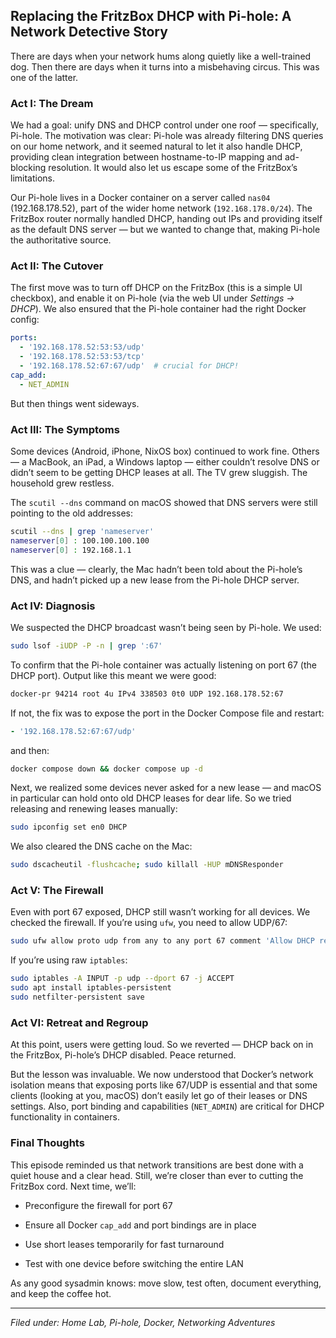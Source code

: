 ## Replacing the FritzBox DHCP with Pi-hole: A Network Detective Story

There are days when your network hums along quietly like a well-trained dog. Then there are days when it turns into a misbehaving circus. This was one of the latter.

### Act I: The Dream

We had a goal: unify DNS and DHCP control under one roof — specifically, Pi-hole. The motivation was clear: Pi-hole was already filtering DNS queries on our home network, and it seemed natural to let it also handle DHCP, providing clean integration between hostname-to-IP mapping and ad-blocking resolution. It would also let us escape some of the FritzBox’s limitations.

Our Pi-hole lives in a Docker container on a server called `nas04` (192.168.178.52), part of the wider home network (`192.168.178.0/24`). The FritzBox router normally handled DHCP, handing out IPs and providing itself as the default DNS server — but we wanted to change that, making Pi-hole the authoritative source.

### Act II: The Cutover

The first move was to turn off DHCP on the FritzBox (this is a simple UI checkbox), and enable it on Pi-hole (via the web UI under _Settings → DHCP_). We also ensured that the Pi-hole container had the right Docker config:

```yaml
ports:
  - '192.168.178.52:53:53/udp'
  - '192.168.178.52:53:53/tcp'
  - '192.168.178.52:67:67/udp'  # crucial for DHCP!
cap_add:
  - NET_ADMIN
```

But then things went sideways.

### Act III: The Symptoms

Some devices (Android, iPhone, NixOS box) continued to work fine. Others — a MacBook, an iPad, a Windows laptop — either couldn’t resolve DNS or didn’t seem to be getting DHCP leases at all. The TV grew sluggish. The household grew restless.

The `scutil --dns` command on macOS showed that DNS servers were still pointing to the old addresses:

```bash
scutil --dns | grep 'nameserver'
nameserver[0] : 100.100.100.100
nameserver[0] : 192.168.1.1
```

This was a clue — clearly, the Mac hadn’t been told about the Pi-hole’s DNS, and hadn’t picked up a new lease from the Pi-hole DHCP server.

### Act IV: Diagnosis

We suspected the DHCP broadcast wasn’t being seen by Pi-hole. We used:

```bash
sudo lsof -iUDP -P -n | grep ':67'
```

To confirm that the Pi-hole container was actually listening on port 67 (the DHCP port). Output like this meant we were good:

```bash
docker-pr 94214 root 4u IPv4 338503 0t0 UDP 192.168.178.52:67
```

If not, the fix was to expose the port in the Docker Compose file and restart:

```yaml
- '192.168.178.52:67:67/udp'
```

and then:

```bash
docker compose down && docker compose up -d
```

Next, we realized some devices never asked for a new lease — and macOS in particular can hold onto old DHCP leases for dear life. So we tried releasing and renewing leases manually:

```bash
sudo ipconfig set en0 DHCP
```

We also cleared the DNS cache on the Mac:

```bash
sudo dscacheutil -flushcache; sudo killall -HUP mDNSResponder
```

### Act V: The Firewall

Even with port 67 exposed, DHCP still wasn’t working for all devices. We checked the firewall. If you’re using `ufw`, you need to allow UDP/67:

```bash
sudo ufw allow proto udp from any to any port 67 comment 'Allow DHCP requests'
```

If you’re using raw `iptables`:

```bash
sudo iptables -A INPUT -p udp --dport 67 -j ACCEPT
sudo apt install iptables-persistent
sudo netfilter-persistent save
```

### Act VI: Retreat and Regroup

At this point, users were getting loud. So we reverted — DHCP back on in the FritzBox, Pi-hole’s DHCP disabled. Peace returned.

But the lesson was invaluable. We now understood that Docker’s network isolation means that exposing ports like 67/UDP is essential and that some clients (looking at you, macOS) don’t easily let go of their leases or DNS settings. Also, port binding and capabilities (`NET_ADMIN`) are critical for DHCP functionality in containers.

### Final Thoughts

This episode reminded us that network transitions are best done with a quiet house and a clear head. Still, we’re closer than ever to cutting the FritzBox cord. Next time, we’ll:

- Preconfigure the firewall for port 67
    
- Ensure all Docker `cap_add` and port bindings are in place
    
- Use short leases temporarily for fast turnaround
    
- Test with one device before switching the entire LAN
    

As any good sysadmin knows: move slow, test often, document everything, and keep the coffee hot.

---

_Filed under: Home Lab, Pi-hole, Docker, Networking Adventures_